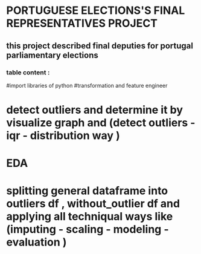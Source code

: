 # PORTUGUESE ELECTIONS'S FINAL REPRESENTATIVES PROJECT 
## this project described final deputies for portugal parliamentary elections
### table content :
   #import libraries of python 
   #transformation and feature engineer 
   # detect outliers and determine it by visualize graph and (detect outliers - iqr - distribution way )
   # EDA
   # splitting general dataframe into outliers df , without_outlier df and applying all techniqual ways like (imputing - scaling - modeling - evaluation )
   
